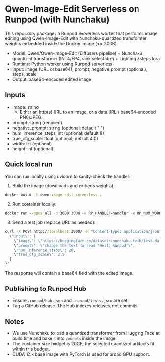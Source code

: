 # Qwen-Image-Edit Serverless on Runpod (with Nunchaku)

This repository packages a Runpod Serverless worker that performs image editing using Qwen-Image-Edit with Nunchaku-quantized transformer weights embedded inside the Docker image (<= 20GB).

- Model: Qwen/Qwen-Image-Edit (Diffusers pipeline) + Nunchaku quantized transformer (INT4/FP4, rank selectable) + Lighting 8steps lora
- Runtime: Python worker using Runpod serverless
- Input: image (URL or base64), prompt, negative_prompt (optional), steps, scale
- Output: base64-encoded edited image

## Inputs

- image: string
  - Either an http(s) URL to an image, or a data URL / base64-encoded PNG/JPEG.
- prompt: string (required)
- negative_prompt: string (optional; default " ")
- num_inference_steps: int (optional; default 8)
- true_cfg_scale: float (optional; default 4.0)
- width: int (optional)
- height: int (optional)

## Quick local run

You can run locally using uvicorn to sanity-check the handler:

1. Build the image (downloads and embeds weights):

```cmd
docker build -t qwen-image-edit-serverless .
```

2. Run container locally:

```cmd
docker run --gpus all -p 3000:3000 -e RP_HANDLER=handler -e RP_NUM_WORKERS=1 qwen-image-edit-serverless
```

3. Send a test job (replace URL as needed):

```cmd
curl -X POST http://localhost:3000/ -H "Content-Type: application/json" -d "{
  \"input\": {
    \"image\": \"https://huggingface.co/datasets/nunchaku-tech/test-data/resolve/main/inputs/neon_sign.png\",
    \"prompt\": \"change the text to read 'Hello Runpod'\",
    \"num_inference_steps\": 20,
    \"true_cfg_scale\": 3.5
  }
}"
```

The response will contain a base64 field with the edited image.

## Publishing to Runpod Hub

- Ensure `.runpod/hub.json` and `.runpod/tests.json` are set.
- Tag a GitHub release. The Hub indexes releases, not commits.

## Notes

- We use Nunchaku to load a quantized transformer from Hugging Face at build time and bake it into `/models` inside the image.
- The container size budget is 20GB; the selected quantized artifacts fit within this budget.
- CUDA 12.x base image with PyTorch is used for broad GPU support.